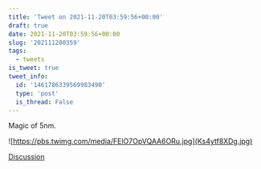 ```yaml
---
title: 'Tweet on 2021-11-20T03:59:56+00:00'
draft: true
date: 2021-11-20T03:59:56+00:00
slug: '202111200359'
tags:
  - tweets
is_tweet: true
tweet_info:
  id: '1461786339569983490'
  type: 'post'
  is_thread: False
---
```




Magic of 5nm. 

![https://pbs.twimg.com/media/FElO7OpVQAA6ORu.jpg](Ks4ytf8XDg.jpg)

[Discussion](https://x.com/sytelus/status/1461786339569983490)
